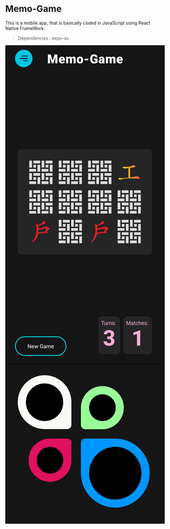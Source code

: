 # Memo-Game

This is a mobile app, that is basically coded in JavaScript using React Native FrameWork.

> Dependencies : expo-av

<!-- ![](./SS_Memo.png) -->

<!-- ![](./SS_Simon.png) -->

<div style="display:flex; flex-direction: column;">
    <img
        src="./SS_Memo.png"
    />
    <!-- <div> -->
    <img
        src="./SS_Simon.png"
    />
    <!-- </div> -->

</div>
